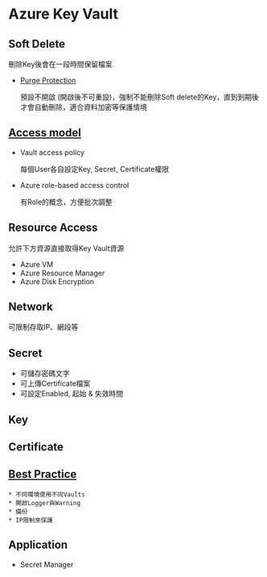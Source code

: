 # Azure Key Vault

## Soft Delete

刪除Key後會在一段時間保留檔案

* [Purge Protection](https://learn.microsoft.com/zh-tw/azure/key-vault/general/soft-delete-overview?WT.mc_id=Portal-Microsoft_Azure_KeyVault#permitted-purge)

    預設不開啟 (開啟後不可重設)，強制不能刪除Soft delete的Key，直到到期後才會自動刪除，適合資料加密等保護情境

## [Access model](https://learn.microsoft.com/en-us/azure/key-vault/general/security-features?WT.mc_id=Portal-Microsoft_Azure_KeyVault#access-model-overview)


* Vault access policy
  
    每個User各自設定Key, Secret, Certificate權限

* Azure role-based access control

  有Role的概念，方便批次調整

## Resource Access

允許下方資源直接取得Key Vault資源

* Azure VM
* Azure Resource Manager
* Azure Disk Encryption

## Network

可限制存取IP、網段等

## Secret

* 可儲存密碼文字
* 可上傳Certificate檔案
* 可設定Enabled, 起始 & 失效時間

## Key

## Certificate

## [Best Practice](https://learn.microsoft.com/en-us/azure/key-vault/general/best-practices)

    * 不同環境使用不同Vaults
    * 開啟Logger與Warning
    * 備份
    * IP限制來保護


## Application

* Secret Manager
